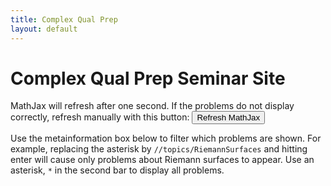 ```yaml
---
title: Complex Qual Prep
layout: default
---
```

<head>
    <script>
        // global variable initialization
        let qualName = "complex";
        // this page shuts down during the test
        let testStart = 1601481600000; // Wed Sep 30 2020 09:00:00 GMT-0700 (Pacific Daylight Time)
        let testEnd = 1601492400000; // Wed Sep 30 2020 12:00:00 GMT-0700 (Pacific Daylight Time)
    </script>
    <script src="/scripts/pageHider.js" async defer></script>
    <script src="/scripts/xmlImporter.js"></script>
    <script src="/scripts/jax.js"></script>
    <script src="/scripts/problems.js" defer></script>
    <script src="/scripts/refreshMathJax.js" defer></script>
</head>

   
# Complex Qual Prep Seminar Site 

MathJax will refresh after one second. If the problems do not display correctly, refresh manually with this button: <button onClick="refreshMathJax()">Refresh MathJax</button>

Use the metainformation box below to filter which problems are shown. For example, replacing the asterisk by `//topics/RiemannSurfaces` and hitting enter will cause only problems about Riemann surfaces to appear. Use an asterisk, `*` in the second bar to display all problems.
<div id="problemsSpot"/>

<!--
<script>
    window.onload=refreshMathJax();
    function refreshMathJax() {
        try {MathJax.Hub.Queue(["Typeset", MathJax.Hub])} 
        catch (e) {}
    }
</script>-->

